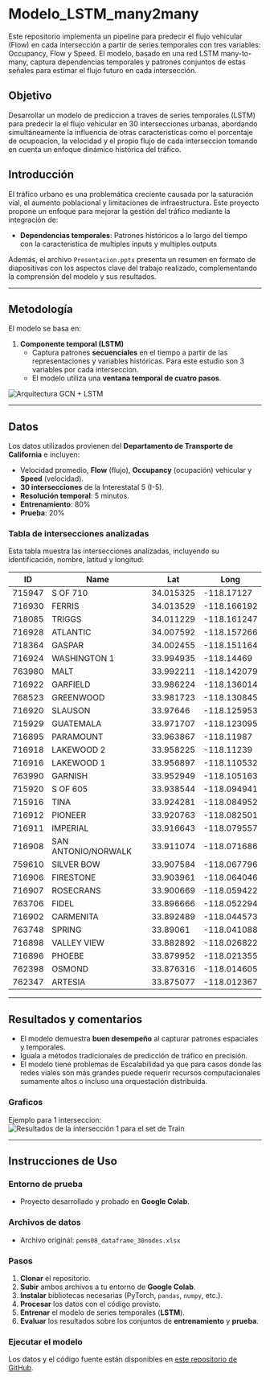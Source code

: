 # Modelo_LSTM_many2many
Este repositorio implementa un pipeline para predecir el flujo vehicular (Flow) en cada intersección a partir de series temporales con tres variables: Occupancy, Flow y Speed. El modelo, basado en una red LSTM many-to-many, captura dependencias temporales y patrones conjuntos de estas señales para estimar el flujo futuro en cada intersección.

## Objetivo
Desarrollar un modelo de prediccion a traves de series temporales (LSTM) para predecir la el flujo vehicular en 30 intersecciones urbanas, abordando simultáneamente la influencia de otras caracteristicas como el porcentaje de ocupoacion, la velocidad y el propio flujo de cada interseccion tomando en cuenta un enfoque dinámico histórica del tráfico.

## Introducción
El tráfico urbano es una problemática creciente causada por la saturación vial, el aumento poblacional y limitaciones de infraestructura. Este proyecto propone un enfoque para mejorar la gestión del tráfico mediante la integración de:

- **Dependencias temporales**: Patrones históricos a lo largo del tiempo con la caracteristica de multiples inputs y multiples outputs

Además, el archivo `Presentacion.pptx` presenta un resumen en formato de diapositivas con los aspectos clave del trabajo realizado, complementando la comprensión del modelo y sus resultados.

---

## Metodología
El modelo se basa en:

1. **Componente temporal (LSTM)**  
   - Captura patrones **secuenciales** en el tiempo a partir de las representaciones y variables históricas. Para este estudio son 3 variables por cada interseccion.
   - El modelo utiliza una **ventana temporal de cuatro pasos**.
   
![Arquitectura GCN + LSTM](Figura_7.jpg)

---

## Datos
Los datos utilizados provienen del **Departamento de Transporte de California** e incluyen:
- Velocidad promedio, **Flow** (flujo), **Occupancy** (ocupación) vehicular y **Speed** (velocidad).
- **30 intersecciones** de la Interestatal 5 (I-5).
- **Resolución temporal**: 5 minutos.
- **Entrenamiento**: 80%
- **Prueba**: 20%

### Tabla de intersecciones analizadas
Esta tabla muestra las intersecciones analizadas, incluyendo su identificación, nombre, latitud y longitud:

| **ID**  | **Name**               | **Lat**     | **Long**       |
|---------|------------------------|-------------|----------------|
| 715947  | S OF 710               | 34.015325   | -118.17127     |
| 716930  | FERRIS                 | 34.013529   | -118.166192    |
| 718085  | TRIGGS                 | 34.011229   | -118.161247    |
| 716928  | ATLANTIC               | 34.007592   | -118.157266    |
| 718364  | GASPAR                 | 34.002455   | -118.151164    |
| 716924  | WASHINGTON 1           | 33.994935   | -118.14469     |
| 763980  | MALT                   | 33.992211   | -118.142079    |
| 716922  | GARFIELD               | 33.986224   | -118.136014    |
| 768523  | GREENWOOD              | 33.981723   | -118.130845    |
| 716920  | SLAUSON                | 33.97646    | -118.125953    |
| 715929  | GUATEMALA              | 33.971707   | -118.123095    |
| 716895  | PARAMOUNT              | 33.963867   | -118.11987     |
| 716918  | LAKEWOOD 2             | 33.958225   | -118.11239     |
| 716916  | LAKEWOOD 1             | 33.956897   | -118.110532    |
| 763990  | GARNISH                | 33.952949   | -118.105163    |
| 715920  | S OF 605               | 33.938544   | -118.094941    |
| 715916  | TINA                   | 33.924281   | -118.084952    |
| 716912  | PIONEER                | 33.920763   | -118.082501    |
| 716911  | IMPERIAL               | 33.916643   | -118.079557    |
| 716908  | SAN ANTONIO/NORWALK    | 33.911074   | -118.071686    |
| 759610  | SILVER BOW             | 33.907584   | -118.067796    |
| 716906  | FIRESTONE              | 33.903961   | -118.064046    |
| 716907  | ROSECRANS              | 33.900669   | -118.059422    |
| 763706  | FIDEL                  | 33.896666   | -118.052294    |
| 716902  | CARMENITA              | 33.892489   | -118.044573    |
| 763748  | SPRING                 | 33.89061    | -118.041088    |
| 716898  | VALLEY VIEW            | 33.882892   | -118.026822    |
| 716896  | PHOEBE                 | 33.879952   | -118.021355    |
| 762398  | OSMOND                 | 33.876316   | -118.014605    |
| 762347  | ARTESIA                | 33.875077   | -118.012367    |

---

## Resultados y comentarios
- El modelo demuestra **buen desempeño** al capturar patrones espaciales y temporales.
- Iguala a métodos tradicionales de predicción de tráfico en precisión.
- El modelo tiene problemas de Escalabilidad ya que para casos donde las redes viales son más grandes puede requerir recursos computacionales sumamente altos o incluso una orquestación distribuida.

### Graficos 
Ejemplo para 1 interseccion:
![Resultados de la intersección 1 para el set de Train](Figura_8A.png)  

---

## Instrucciones de Uso

### Entorno de prueba
- Proyecto desarrollado y probado en **Google Colab**.

### Archivos de datos
- Archivo original: `pems08_dataframe_30nodes.xlsx`  

### Pasos
1. **Clonar** el repositorio.
2. **Subir** ambos archivos a tu entorno de **Google Colab**.
3. **Instalar** bibliotecas necesarias (PyTorch, `pandas`, `numpy`, etc.).
4. **Procesar** los datos con el código provisto.
5. **Entrenar** el modelo de series temporales (**LSTM**).
6. **Evaluar** los resultados sobre los conjuntos de **entrenamiento** y **prueba**.

### Ejecutar el modelo
Los datos y el código fuente están disponibles en [este repositorio de GitHub](https://github.com/tu_usuario/tu_repositorio).

